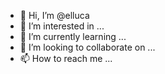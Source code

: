 - 👋 Hi, I’m @elluca
- 👀 I’m interested in ...
- 🌱 I’m currently learning ...
- 💞️ I’m looking to collaborate on ...
- 📫 How to reach me ...

<!---
elluca/elluca is a ✨ special ✨ repository because its `README.md` (this file) appears on your GitHub profile.
You can click the Preview link to take a look at your changes.
--->
